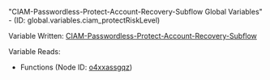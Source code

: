 "CIAM-Passwordless-Protect-Account-Recovery-Subflow Global Variables" - (ID: global.variables.ciam_protectRiskLevel)

Variable Written:
[CIAM-Passwordless-Protect-Account-Recovery-Subflow](../index.md#Variables)

Variable Reads:
* Functions (Node ID: [o4xxassgqz](../nodes/o4xxassgqz.md))
